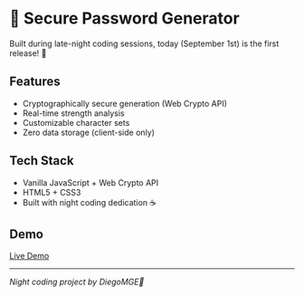 # 🔐 Secure Password Generator

Built during late-night coding sessions, today (September 1st) is the first release! 🌙

## Features

- Cryptographically secure generation (Web Crypto API)
- Real-time strength analysis
- Customizable character sets
- Zero data storage (client-side only)

## Tech Stack

- Vanilla JavaScript + Web Crypto API
- HTML5 + CSS3
- Built with night coding dedication ☕

## Demo

[Live Demo](https://diegomge.github.io/password-generator)

---

_Night coding project by DiegoMGE🚀_
